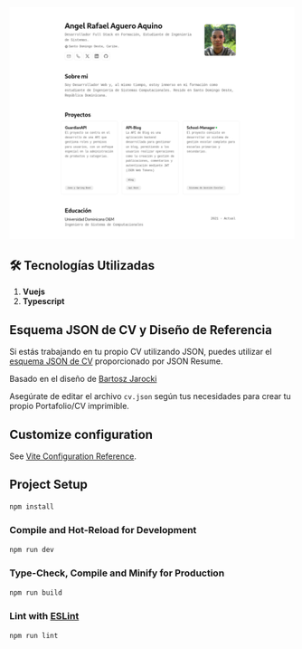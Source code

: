 ![](https://github.com/Angel-Raa/Portfolio/blob/main/src/components/image/cv.png)

## 🛠️ Tecnologías Utilizadas
1) **Vuejs**
2) **Typescript**

## Esquema JSON de CV y Diseño de Referencia

Si estás trabajando en tu propio CV utilizando JSON, puedes utilizar el [esquema JSON de CV](https://jsonresume.org/schema/) proporcionado por JSON Resume. 

Basado en el diseño de [Bartosz Jarocki](https://github.com/BartoszJarocki/cv)

Asegúrate de editar el archivo `cv.json` según tus necesidades para crear tu propio Portafolio/CV imprimible.


## Customize configuration

See [Vite Configuration Reference](https://vitejs.dev/config/).

## Project Setup

```sh
npm install
```

### Compile and Hot-Reload for Development

```sh
npm run dev
```

### Type-Check, Compile and Minify for Production

```sh
npm run build
```

### Lint with [ESLint](https://eslint.org/)

```sh
npm run lint
```
